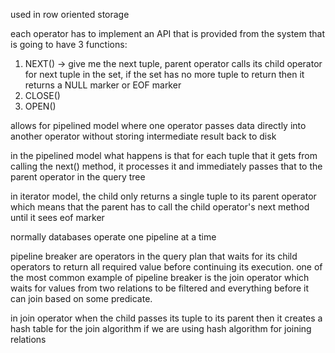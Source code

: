 used in row oriented storage 

each operator has to implement an API that is provided from the system that is going to have 3 functions:
1. NEXT() -> give me the next tuple, parent operator calls its child operator for next tuple in the set, if the set has no more tuple to return then it returns a NULL marker or EOF marker
2. CLOSE()
3. OPEN()

allows for pipelined model where one operator passes data directly into another operator without storing intermediate result back to disk

in the pipelined model what happens is that for each tuple that it gets from calling the next() method, it processes it and immediately passes that to the parent operator in the query tree

in iterator model, the child only returns a single tuple to its parent operator which means that the parent has to call the child operator's next method until it sees eof marker

normally databases operate one pipeline at a time

pipeline breaker are operators in the query plan that waits for its child operators to return all required value before continuing its execution. one of the most common example of pipeline breaker is the join operator which waits for values from two relations to be filtered and everything before it can join based on some predicate.

in join operator when the child passes its tuple to its parent then it creates a hash table for the join algorithm if we are using hash algorithm for joining relations

